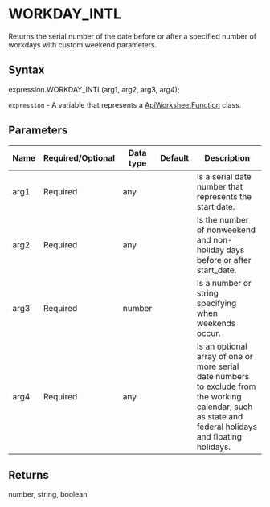 # WORKDAY_INTL

Returns the serial number of the date before or after a specified number of workdays with custom weekend parameters.

## Syntax

expression.WORKDAY_INTL(arg1, arg2, arg3, arg4);

`expression` - A variable that represents a [ApiWorksheetFunction](../ApiWorksheetFunction.md) class.

## Parameters

| **Name** | **Required/Optional** | **Data type** | **Default** | **Description** |
| ------------- | ------------- | ------------- | ------------- | ------------- |
| arg1 | Required | any |  | Is a serial date number that represents the start date. |
| arg2 | Required | any |  | Is the number of nonweekend and non-holiday days before or after start_date. |
| arg3 | Required | number |  | Is a number or string specifying when weekends occur. |
| arg4 | Required | any |  | Is an optional array of one or more serial date numbers to exclude from the working calendar, such as state and federal holidays and floating holidays. |

## Returns

number, string, boolean